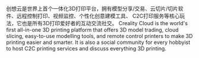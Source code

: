 创想云是世界上首个一体化3D打印平台，拥有模型分享/交易、云切片/切片软件、远程控制打印、视频监控、个性化创意建模工具、
C2C打印服务等核心玩法，它也是所有3D打印爱好者的互动交流社交。
Creality Cloud is the world's first all-in-one 3D printing platform that offers 3D model trading, 
cloud slicing, easy-to-use modelling tools, and remote control printers to make 3D printing easier and smarter. 
It is also a social community for every hobbyist to host C2C printing services and discuss everything 3D printing.
